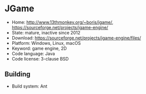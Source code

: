# JGame

- Home: http://www.13thmonkey.org/~boris/jgame/, https://sourceforge.net/projects/jgame-engine/
- State: mature, inactive since 2012
- Download: https://sourceforge.net/projects/jgame-engine/files/
- Platform: Windows, Linux, macOS
- Keyword: game engine, 2D
- Code language: Java
- Code license: 3-clause BSD

## Building

- Build system: Ant
